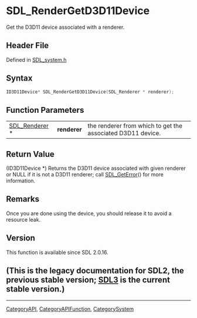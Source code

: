 # SDL_RenderGetD3D11Device

Get the D3D11 device associated with a renderer.

## Header File

Defined in [SDL_system.h](https://github.com/libsdl-org/SDL/blob/SDL2/include/SDL_system.h)

## Syntax

```c
ID3D11Device* SDL_RenderGetD3D11Device(SDL_Renderer * renderer);
```

## Function Parameters

|                                |              |                                                             |
| ------------------------------ | ------------ | ----------------------------------------------------------- |
| [SDL_Renderer](SDL_Renderer) * | **renderer** | the renderer from which to get the associated D3D11 device. |

## Return Value

(ID3D11Device *) Returns the D3D11 device associated with given renderer or
NULL if it is not a D3D11 renderer; call [SDL_GetError](SDL_GetError)() for
more information.

## Remarks

Once you are done using the device, you should release it to avoid a
resource leak.

## Version

This function is available since SDL 2.0.16.

## (This is the legacy documentation for SDL2, the previous stable version; [SDL3](https://wiki.libsdl.org/SDL3/) is the current stable version.)



----
[CategoryAPI](CategoryAPI), [CategoryAPIFunction](CategoryAPIFunction), [CategorySystem](CategorySystem)

